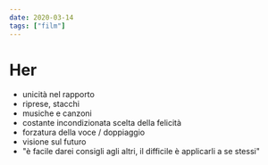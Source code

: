 ```yaml
---
date: 2020-03-14
tags: ["film"]
---
```

# Her

- unicità nel rapporto
- riprese, stacchi
- musiche e canzoni
- costante incondizionata scelta della felicità
- forzatura della voce / doppiaggio
- visione sul futuro
- "è facile darei consigli agli altri, il difficile è applicarli a se stessi"
